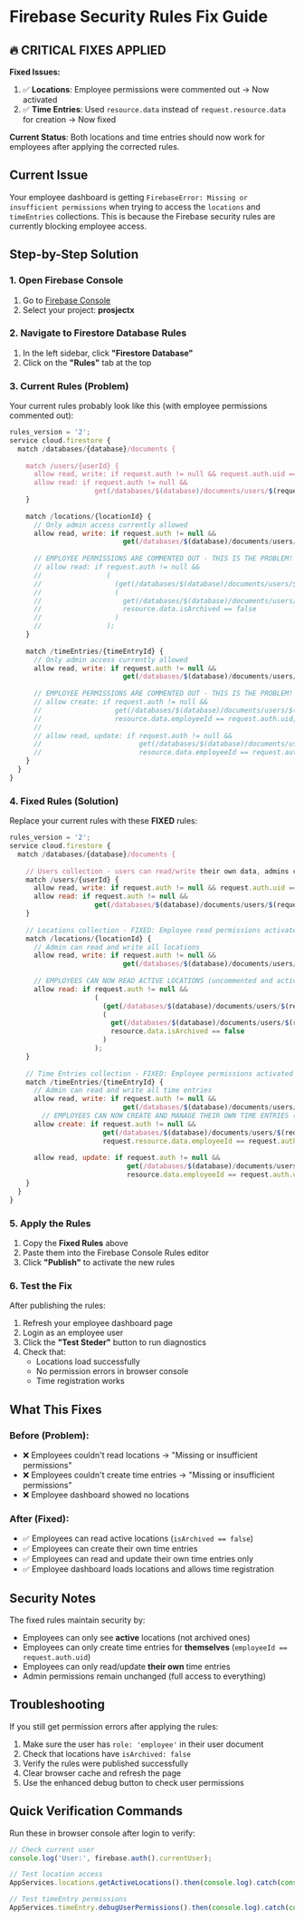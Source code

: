 # Firebase Security Rules Fix Guide

## 🔥 CRITICAL FIXES APPLIED

**Fixed Issues:**
1. ✅ **Locations**: Employee permissions were commented out → Now activated
2. ✅ **Time Entries**: Used `resource.data` instead of `request.resource.data` for creation → Now fixed

**Current Status**: Both locations and time entries should now work for employees after applying the corrected rules.

## Current Issue
Your employee dashboard is getting `FirebaseError: Missing or insufficient permissions` when trying to access the `locations` and `timeEntries` collections. This is because the Firebase security rules are currently blocking employee access.

## Step-by-Step Solution

### 1. Open Firebase Console
1. Go to [Firebase Console](https://console.firebase.google.com/)
2. Select your project: **prosjectx**

### 2. Navigate to Firestore Database Rules
1. In the left sidebar, click **"Firestore Database"**
2. Click on the **"Rules"** tab at the top

### 3. Current Rules (Problem)
Your current rules probably look like this (with employee permissions commented out):

```javascript
rules_version = '2';
service cloud.firestore {
  match /databases/{database}/documents {
    
    match /users/{userId} {
      allow read, write: if request.auth != null && request.auth.uid == userId;
      allow read: if request.auth != null && 
                     get(/databases/$(database)/documents/users/$(request.auth.uid)).data.role == 'admin';
    }
    
    match /locations/{locationId} {
      // Only admin access currently allowed
      allow read, write: if request.auth != null &&
                            get(/databases/$(database)/documents/users/$(request.auth.uid)).data.role == 'admin';
      
      // EMPLOYEE PERMISSIONS ARE COMMENTED OUT - THIS IS THE PROBLEM!
      // allow read: if request.auth != null &&
      //                (
      //                  (get(/databases/$(database)/documents/users/$(request.auth.uid)).data.role == 'admin') ||
      //                  (
      //                    get(/databases/$(database)/documents/users/$(request.auth.uid)).data.role == 'employee' &&
      //                    resource.data.isArchived == false 
      //                  )
      //                );
    }
    
    match /timeEntries/{timeEntryId} {
      // Only admin access currently allowed
      allow read, write: if request.auth != null &&
                            get(/databases/$(database)/documents/users/$(request.auth.uid)).data.role == 'admin';
      
      // EMPLOYEE PERMISSIONS ARE COMMENTED OUT - THIS IS THE PROBLEM!
      // allow create: if request.auth != null &&
      //                  get(/databases/$(database)/documents/users/$(request.auth.uid)).data.role == 'employee' &&
      //                  resource.data.employeeId == request.auth.uid;
      // 
      // allow read, update: if request.auth != null &&
      //                        get(/databases/$(database)/documents/users/$(request.auth.uid)).data.role == 'employee' &&
      //                        resource.data.employeeId == request.auth.uid;
    }
  }
}
```

### 4. Fixed Rules (Solution)
Replace your current rules with these **FIXED** rules:

```javascript
rules_version = '2';
service cloud.firestore {
  match /databases/{database}/documents {
    
    // Users collection - users can read/write their own data, admins can read all
    match /users/{userId} {
      allow read, write: if request.auth != null && request.auth.uid == userId;
      allow read: if request.auth != null && 
                     get(/databases/$(database)/documents/users/$(request.auth.uid)).data.role == 'admin';
    }
    
    // Locations collection - FIXED: Employee read permissions activated
    match /locations/{locationId} {
      // Admin can read and write all locations
      allow read, write: if request.auth != null &&
                            get(/databases/$(database)/documents/users/$(request.auth.uid)).data.role == 'admin';
      
      // EMPLOYEES CAN NOW READ ACTIVE LOCATIONS (uncommented and activated)
      allow read: if request.auth != null &&
                     (
                       (get(/databases/$(database)/documents/users/$(request.auth.uid)).data.role == 'admin') ||
                       (
                         get(/databases/$(database)/documents/users/$(request.auth.uid)).data.role == 'employee' &&
                         resource.data.isArchived == false 
                       )
                     );
    }
    
    // Time Entries collection - FIXED: Employee permissions activated
    match /timeEntries/{timeEntryId} {
      // Admin can read and write all time entries
      allow read, write: if request.auth != null &&
                            get(/databases/$(database)/documents/users/$(request.auth.uid)).data.role == 'admin';
        // EMPLOYEES CAN NOW CREATE AND MANAGE THEIR OWN TIME ENTRIES (uncommented and activated)
      allow create: if request.auth != null &&
                       get(/databases/$(database)/documents/users/$(request.auth.uid)).data.role == 'employee' &&
                       request.resource.data.employeeId == request.auth.uid;
      
      allow read, update: if request.auth != null &&
                             get(/databases/$(database)/documents/users/$(request.auth.uid)).data.role == 'employee' &&
                             resource.data.employeeId == request.auth.uid;
    }
  }
}
```

### 5. Apply the Rules
1. Copy the **Fixed Rules** above
2. Paste them into the Firebase Console Rules editor
3. Click **"Publish"** to activate the new rules

### 6. Test the Fix
After publishing the rules:

1. Refresh your employee dashboard page
2. Login as an employee user
3. Click the **"Test Steder"** button to run diagnostics
4. Check that:
   - Locations load successfully 
   - No permission errors in browser console
   - Time registration works

## What This Fixes

### Before (Problem):
- ❌ Employees couldn't read locations → "Missing or insufficient permissions"
- ❌ Employees couldn't create time entries → "Missing or insufficient permissions"  
- ❌ Employee dashboard showed no locations

### After (Fixed):
- ✅ Employees can read active locations (`isArchived == false`)
- ✅ Employees can create their own time entries
- ✅ Employees can read and update their own time entries only
- ✅ Employee dashboard loads locations and allows time registration

## Security Notes
The fixed rules maintain security by:
- Employees can only see **active** locations (not archived ones)
- Employees can only create time entries for **themselves** (`employeeId == request.auth.uid`)
- Employees can only read/update **their own** time entries
- Admin permissions remain unchanged (full access to everything)

## Troubleshooting
If you still get permission errors after applying the rules:

1. Make sure the user has `role: 'employee'` in their user document
2. Check that locations have `isArchived: false` 
3. Verify the rules were published successfully
4. Clear browser cache and refresh the page
5. Use the enhanced debug button to check user permissions

## Quick Verification Commands
Run these in browser console after login to verify:

```javascript
// Check current user
console.log('User:', firebase.auth().currentUser);

// Test location access
AppServices.locations.getActiveLocations().then(console.log).catch(console.error);

// Test timeEntry permissions
AppServices.timeEntry.debugUserPermissions().then(console.log).catch(console.error);
```
